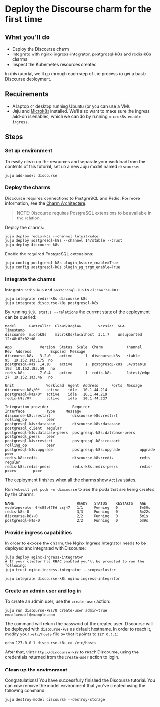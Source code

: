 # Deploy the Discourse charm for the first time

## What you'll do

- Deploy the Discourse charm
- Integrate with nginx-ingress-integrator, postgresql-k8s and redis-k8s charms
- Inspect the Kubernetes resources created

In this tutorial, we'll go through each step of the process to get a basic Discourse deployment.

## Requirements

* A laptop or desktop running Ubuntu (or you can use a VM).
* Juju and [Microk8s](https://juju.is/docs/olm/microk8s) installed. We’ll also want to make sure the ingress add-on is enabled, which we can do by running `microk8s enable ingress`.

## Steps

### Set up environment

To easily clean up the resources and separate your workload from the contents of this tutorial, set up a new Juju model named `discourse`:

```
juju add-model discourse
```

### Deploy the charms

Discourse requires connections to PostgreSQL and Redis. For more information, see the [Charm Architecture](https://charmhub.io/discourse-k8s/docs/charm-architecture).

> NOTE: Discourse requires PostgreSQL extensions to be available in the relation.

Deploy the charms:
```
juju deploy redis-k8s --channel latest/edge
juju deploy postgresql-k8s --channel 14/stable --trust
juju deploy discourse-k8s
```

Enable the required PostgreSQL extensions:
```
juju config postgresql-k8s plugin_hstore_enable=True
juju config postgresql-k8s plugin_pg_trgm_enable=True
```

### Integrate the charms

Integrate `redis-k8s` and `postgresql-k8s` to `discourse-k8s`:
```
juju integrate redis-k8s discourse-k8s
juju integrate discourse-k8s postgresql-k8s
```

By running `juju status --relations` the current state of the deployment can be queried:
```
Model      Controller  Cloud/Region        Version  SLA          Timestamp
discourse  microk8s    microk8s/localhost  3.1.7    unsupported  12:48:02+02:00

App             Version  Status  Scale  Charm           Channel      Rev  Address         Exposed  Message
discourse-k8s   3.2.0    active      1  discourse-k8s   stable        95  10.152.183.175  no       
postgresql-k8s  14.10    active      1  postgresql-k8s  14/stable    193  10.152.183.59   no       
redis-k8s       7.0.4    active      1  redis-k8s       latest/edge   27  10.152.183.46   no       

Unit               Workload  Agent  Address      Ports  Message
discourse-k8s/0*   active    idle   10.1.44.214         
postgresql-k8s/0*  active    idle   10.1.44.219         
redis-k8s/0*       active    idle   10.1.44.227         

Integration provider           Requirer                       Interface          Type     Message
discourse-k8s:restart          discourse-k8s:restart          rolling_op         peer     
postgresql-k8s:database        discourse-k8s:database         postgresql_client  regular  
postgresql-k8s:database-peers  postgresql-k8s:database-peers  postgresql_peers   peer     
postgresql-k8s:restart         postgresql-k8s:restart         rolling_op         peer     
postgresql-k8s:upgrade         postgresql-k8s:upgrade         upgrade            peer     
redis-k8s:redis                discourse-k8s:redis            redis              regular  
redis-k8s:redis-peers          redis-k8s:redis-peers          redis-peers        peer     
```
The deployment finishes when all the charms show `Active` states.

Run `kubectl get pods -n discourse` to see the pods that are being created by the charms:
```
NAME                             READY   STATUS    RESTARTS   AGE
modeloperator-64c58d675d-csj47   1/1     Running   0          5m30s
redis-k8s-0                      3/3     Running   0          5m22s
discourse-k8s-0                  2/2     Running   0          5m1s
postgresql-k8s-0                 2/2     Running   0          5m9s
```

### Provide ingress capabilities 

In order to expose the charm, the Nginx Ingress Integrator needs to be deployed and integrated with Discourse:

```
juju deploy nginx-ingress-integrator
# If your cluster has RBAC enabled you'll be prompted to run the following:
juju trust nginx-ingress-integrator --scope=cluster

juju integrate discourse-k8s nginx-ingress-integrator
```

### Create an admin user and log in

To create an admin user, use the `create-user` action:
```
juju run discourse-k8s/0 create-user admin=true email=email@example.com
```
The command will return the password of the created user. Discourse will be deployed with `discourse-k8s` as default hostname. In order to reach it, modify your `/etc/hosts` file so that it points to `127.0.0.1`:

```
echo 127.0.0.1 discourse-k8s >> /etc/hosts
```

After that, visit `http://discourse-k8s` to reach Discourse, using the credentials returned from the `create-user` action to login.

### Clean up the environment 

Congratulations! You have successfully finished the Discourse tutorial. You can now remove the 
model environment that you've created using the following command:

```
juju destroy-model discourse --destroy-storage
```
